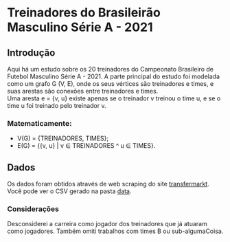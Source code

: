 # Treinadores do Brasileirão Masculino Série A - 2021 

## Introdução
Aqui há um estudo sobre os 20 treinadores do Campeonato Brasileiro de Futebol Masculino Série A - 2021. A parte principal do estudo foi modelada como um grafo G (V, E), onde os seus vértices são treinadores e times, e suas arestas são conexões entre treinadores e times. <br/> 
Uma aresta e = {v, u} existe apenas se o treinador v treinou o time u, e se o time u foi treinado pelo treinador v.<br/>
### Matematicamente:
- V(G) = {TREINADORES, TIMES};
- E(G) = {{v, u} | v ∈ TREINADORES ^ u ∈ TIMES}.

## Dados
Os dados foram obtidos através de web scraping do site [transfermarkt](https://www.transfermarkt.com.br/). Você pode ver o CSV gerado na pasta [data](https://github.com/Eric-Mendes/treinadores-serie-a/tree/main/data).
### Considerações
Desconsiderei a carreira como jogador dos treinadores que já atuaram como jogadores. Também omiti trabalhos com times B ou sub-algumaCoisa.
